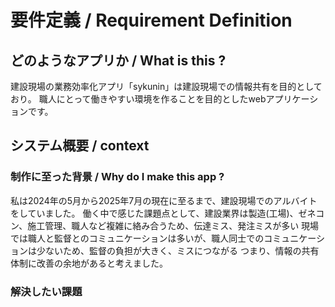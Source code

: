 # 要件定義 / Requirement Definition
## どのようなアプリか / What is this ?
建設現場の業務効率化アプリ「sykunin」は建設現場での情報共有を目的としており。
職人にとって働きやすい環境を作ることを目的としたwebアプリケーションです。
## システム概要 / context
### 制作に至った背景 / Why do I make this app ?
私は2024年の5月から2025年7月の現在に至るまで、建設現場でのアルバイトをしていました。
働く中で感じた課題点として、建設業界は製造(工場)、ゼネコン、施工管理、職人など複雑に絡み合うため、伝達ミス、発注ミスが多い
現場では職人と監督とのコミュニケーションは多いが、職人同士でのコミュニケーションは少ないため、監督の負担が大きく、ミスにつながる
つまり、情報の共有体制に改善の余地があると考えました。
### 解決したい課題


### 